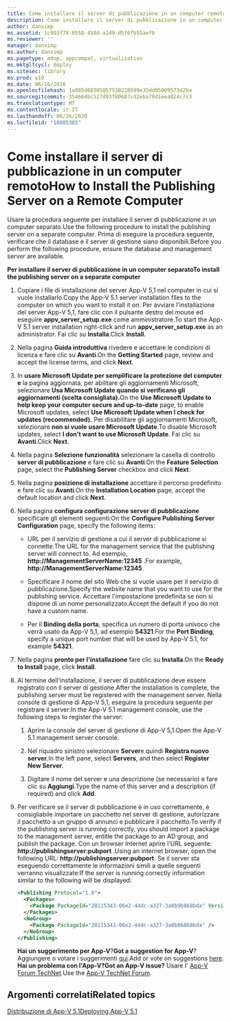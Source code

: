 ```yaml
---
title: Come installare il server di pubblicazione in un computer remoto
description: Come installare il server di pubblicazione in un computer remoto
author: dansimp
ms.assetid: 1c903f78-0558-458d-a149-d5f6fb55aefb
ms.reviewer: ''
manager: dansimp
ms.author: dansimp
ms.pagetype: mdop, appcompat, virtualization
ms.mktglfcycl: deploy
ms.sitesec: library
ms.prod: w10
ms.date: 06/16/2016
ms.openlocfilehash: 1a085d68305057538228599e35dd9500957342ba
ms.sourcegitcommit: 354664bc527d93f80687cd2eba70d1eea024c7c3
ms.translationtype: MT
ms.contentlocale: it-IT
ms.lasthandoff: 06/26/2020
ms.locfileid: "10805385"
---
```

# <span data-ttu-id="57bc6-103">Come installare il server di pubblicazione in un computer remoto</span><span class="sxs-lookup"><span data-stu-id="57bc6-103">How to Install the Publishing Server on a Remote Computer</span></span>


<span data-ttu-id="57bc6-104">Usare la procedura seguente per installare il server di pubblicazione in un computer separato.</span><span class="sxs-lookup"><span data-stu-id="57bc6-104">Use the following procedure to install the publishing server on a separate computer.</span></span> <span data-ttu-id="57bc6-105">Prima di eseguire la procedura seguente, verificare che il database e il server di gestione siano disponibili.</span><span class="sxs-lookup"><span data-stu-id="57bc6-105">Before you perform the following procedure, ensure the database and management server are available.</span></span>

**<span data-ttu-id="57bc6-106">Per installare il server di pubblicazione in un computer separato</span><span class="sxs-lookup"><span data-stu-id="57bc6-106">To install the publishing server on a separate computer</span></span>**

1. <span data-ttu-id="57bc6-107">Copiare i file di installazione del server App-V 5,1 nel computer in cui si vuole installarlo.</span><span class="sxs-lookup"><span data-stu-id="57bc6-107">Copy the App-V 5.1 server installation files to the computer on which you want to install it on.</span></span> <span data-ttu-id="57bc6-108">Per avviare l'installazione del server App-V 5,1, fare clic con il pulsante destro del mouse ed eseguire **appv\_server\_setup.exe** come amministratore.</span><span class="sxs-lookup"><span data-stu-id="57bc6-108">To start the App-V 5.1 server installation right-click and run **appv\_server\_setup.exe** as an administrator.</span></span> <span data-ttu-id="57bc6-109">Fai clic su **Installa**.</span><span class="sxs-lookup"><span data-stu-id="57bc6-109">Click **Install**.</span></span>

2. <span data-ttu-id="57bc6-110">Nella pagina **Guida introduttiva** rivedere e accettare le condizioni di licenza e fare clic su **Avanti**.</span><span class="sxs-lookup"><span data-stu-id="57bc6-110">On the **Getting Started** page, review and accept the license terms, and click **Next**.</span></span>

3. <span data-ttu-id="57bc6-111">In **usare Microsoft Update per semplificare la protezione del computer e** la pagina aggiornata, per abilitare gli aggiornamenti Microsoft, selezionare **Usa Microsoft Update quando si verificano gli aggiornamenti (scelta consigliata).**</span><span class="sxs-lookup"><span data-stu-id="57bc6-111">On the **Use Microsoft Update to help keep your computer secure and up-to-date** page, to enable Microsoft updates, select **Use Microsoft Update when I check for updates (recommended).**</span></span> <span data-ttu-id="57bc6-112">Per disabilitare gli aggiornamenti Microsoft, selezionare **non si vuole usare Microsoft Update**.</span><span class="sxs-lookup"><span data-stu-id="57bc6-112">To disable Microsoft updates, select **I don’t want to use Microsoft Update**.</span></span> <span data-ttu-id="57bc6-113">Fai clic su **Avanti**.</span><span class="sxs-lookup"><span data-stu-id="57bc6-113">Click **Next**.</span></span>

4. <span data-ttu-id="57bc6-114">Nella pagina **Selezione funzionalità** selezionare la casella di controllo **server di pubblicazione** e fare clic su **Avanti**.</span><span class="sxs-lookup"><span data-stu-id="57bc6-114">On the **Feature Selection** page, select the **Publishing Server** checkbox and click **Next**.</span></span>

5. <span data-ttu-id="57bc6-115">Nella pagina **posizione di installazione** accettare il percorso predefinito e fare clic su **Avanti**.</span><span class="sxs-lookup"><span data-stu-id="57bc6-115">On the **Installation Location** page, accept the default location and click **Next**.</span></span>

6. <span data-ttu-id="57bc6-116">Nella pagina **configura configurazione server di pubblicazione** specificare gli elementi seguenti:</span><span class="sxs-lookup"><span data-stu-id="57bc6-116">On the **Configure Publishing Server Configuration** page, specify the following items:</span></span>

   -   <span data-ttu-id="57bc6-117">URL per il servizio di gestione a cui il server di pubblicazione si connette.</span><span class="sxs-lookup"><span data-stu-id="57bc6-117">The URL for the management service that the publishing server will connect to.</span></span> <span data-ttu-id="57bc6-118">Ad esempio, **http://ManagementServerName:12345** .</span><span class="sxs-lookup"><span data-stu-id="57bc6-118">For example, **http://ManagementServerName:12345**.</span></span>

   -   <span data-ttu-id="57bc6-119">Specificare il nome del sito Web che si vuole usare per il servizio di pubblicazione.</span><span class="sxs-lookup"><span data-stu-id="57bc6-119">Specify the website name that you want to use for the publishing service.</span></span> <span data-ttu-id="57bc6-120">Accettare l'impostazione predefinita se non si dispone di un nome personalizzato.</span><span class="sxs-lookup"><span data-stu-id="57bc6-120">Accept the default if you do not have a custom name.</span></span>

   -   <span data-ttu-id="57bc6-121">Per il **Binding della porta**, specifica un numero di porta univoco che verrà usato da App-V 5,1, ad esempio **54321**.</span><span class="sxs-lookup"><span data-stu-id="57bc6-121">For the **Port Binding**, specify a unique port number that will be used by App-V 5.1, for example **54321**.</span></span>

7. <span data-ttu-id="57bc6-122">Nella pagina **pronto per l'installazione** fare clic su **Installa**.</span><span class="sxs-lookup"><span data-stu-id="57bc6-122">On the **Ready to Install** page, click **Install**.</span></span>

8. <span data-ttu-id="57bc6-123">Al termine dell'installazione, il server di pubblicazione deve essere registrato con il server di gestione.</span><span class="sxs-lookup"><span data-stu-id="57bc6-123">After the installation is complete, the publishing server must be registered with the management server.</span></span> <span data-ttu-id="57bc6-124">Nella console di gestione di App-V 5,1, eseguire la procedura seguente per registrare il server:</span><span class="sxs-lookup"><span data-stu-id="57bc6-124">In the App-V 5.1 management console, use the following steps to register the server:</span></span>

   1.  <span data-ttu-id="57bc6-125">Aprire la console del server di gestione di App-V 5,1.</span><span class="sxs-lookup"><span data-stu-id="57bc6-125">Open the App-V 5.1 management server console.</span></span>

   2.  <span data-ttu-id="57bc6-126">Nel riquadro sinistro selezionare **Server**e quindi **Registra nuovo server**.</span><span class="sxs-lookup"><span data-stu-id="57bc6-126">In the left pane, select **Servers**, and then select **Register New Server**.</span></span>

   3.  <span data-ttu-id="57bc6-127">Digitare il nome del server e una descrizione (se necessario) e fare clic su **Aggiungi**.</span><span class="sxs-lookup"><span data-stu-id="57bc6-127">Type the name of this server and a description (if required) and click **Add**.</span></span>

9. <span data-ttu-id="57bc6-128">Per verificare se il server di pubblicazione è in uso correttamente, è consigliabile importare un pacchetto nel server di gestione, autorizzare il pacchetto a un gruppo di annunci e pubblicare il pacchetto.</span><span class="sxs-lookup"><span data-stu-id="57bc6-128">To verify if the publishing server is running correctly, you should import a package to the management server, entitle the package to an AD group, and publish the package.</span></span> <span data-ttu-id="57bc6-129">Con un browser Internet aprire l'URL seguente: <strong> http://publishingserver:pubport </strong> .</span><span class="sxs-lookup"><span data-stu-id="57bc6-129">Using an internet browser, open the following URL: <strong>http://publishingserver:pubport</strong>.</span></span> <span data-ttu-id="57bc6-130">Se il server sta eseguendo correttamente le informazioni simili a quelle seguenti verranno visualizzate:</span><span class="sxs-lookup"><span data-stu-id="57bc6-130">If the server is running correctly information similar to the following will be displayed:</span></span>

   ```xml
   <Publishing Protocol="1.0">
     <Packages>
       <Package PackageId="28115343-06e2-44dc-a327-3a0b9b868bda" VersionId="5d03c08f-51dc-4026-8cf9-15ebe3d65a72" PackageUrl="\\server\share\file.appv" />
     </Packages>
     <NoGroup>
       <Package PackageId="28115343-06e2-44dc-a327-3a0b9b868bda" />
     </NoGroup>
   </Publishing>
   ```

   <span data-ttu-id="57bc6-131">**Hai un suggerimento per App-V**?</span><span class="sxs-lookup"><span data-stu-id="57bc6-131">**Got a suggestion for App-V**?</span></span> <span data-ttu-id="57bc6-132">Aggiungere o votare i suggerimenti [qui](http://appv.uservoice.com/forums/280448-microsoft-application-virtualization).</span><span class="sxs-lookup"><span data-stu-id="57bc6-132">Add or vote on suggestions [here](http://appv.uservoice.com/forums/280448-microsoft-application-virtualization).</span></span> **<span data-ttu-id="57bc6-133">Hai un problema con l'App-V?</span><span class="sxs-lookup"><span data-stu-id="57bc6-133">Got an App-V issue?</span></span>** <span data-ttu-id="57bc6-134">Usare l' [App-V Forum TechNet](https://social.technet.microsoft.com/Forums/home?forum=mdopappv).</span><span class="sxs-lookup"><span data-stu-id="57bc6-134">Use the [App-V TechNet Forum](https://social.technet.microsoft.com/Forums/home?forum=mdopappv).</span></span>

## <span data-ttu-id="57bc6-135">Argomenti correlati</span><span class="sxs-lookup"><span data-stu-id="57bc6-135">Related topics</span></span>


[<span data-ttu-id="57bc6-136">Distribuzione di App-V 5.1</span><span class="sxs-lookup"><span data-stu-id="57bc6-136">Deploying App-V 5.1</span></span>](deploying-app-v-51.md)

 

 






